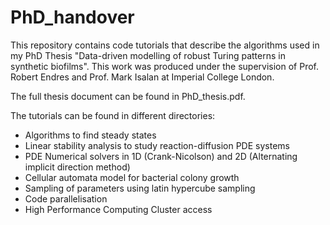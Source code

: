 # PhD_handover
This repository contains code tutorials that describe the algorithms used in my PhD Thesis "Data-driven modelling of robust Turing patterns in synthetic biofilms".
This work was produced under the supervision of Prof. Robert Endres and Prof. Mark Isalan at Imperial College London. 

The full thesis document can be found in PhD_thesis.pdf.

The tutorials can be found in different directories:
- Algorithms to find steady states
- Linear stability analysis to study reaction-diffusion PDE systems
- PDE Numerical solvers in 1D (Crank-Nicolson) and 2D (Alternating implicit direction method)
- Cellular automata model for bacterial colony growth
- Sampling of parameters using latin hypercube sampling
- Code parallelisation
- High Performance Computing Cluster access
